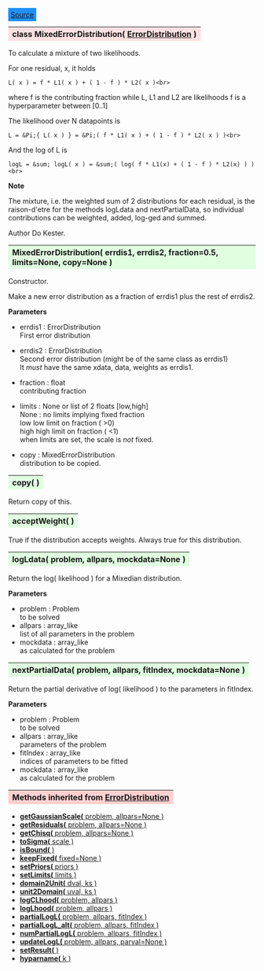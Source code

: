 ---
---

<div class="button">
  <span style="background-color: DodgerBlue; color: White;  border:5px solid DodgerBlue">
<a href=https://github.com/dokester/BayesicFitting/blob/master/BayesicFitting/source/MixedErrorDistribution.py target=_blank>Source</a></span></div>

<a name="MixedErrorDistribution"></a>
<table><thead style="background-color:#FFE0E0; width:100%"><tr><th style="text-align:left">
<strong>class MixedErrorDistribution(</strong> <a href="./ErrorDistribution.html">ErrorDistribution</a> )
</th></tr></thead></table>
<p>

To calculate a mixture of two likelihoods.

For one residual, x, it holds

    L( x ) = f * L1( x ) + ( 1 - f ) * L2( x )<br>

where f is the contributing fraction while L, L1 and L2 are likelihoods
f is a hyperparameter between [0..1]

The likelihood over N datapoints is

    L = &Pi;{ L( x ) } = &Pi;( f * L1( x ) + ( 1 - f ) * L2( x ) )<br>

And the log of L is

    logL = &sum; logL( x ) = &sum;( log( f * L1(x) + ( 1 - f ) * L2(x) ) )<br>

<b>Note</b>

The mixture, i.e. the weighted sum of 2 distributions for each residual, is
the raison-d'etre for the methods logLdata and nextPartialData, so individual
contributions can be weighted, added, log-ged and summed.

Author       Do Kester.


<a name="MixedErrorDistribution"></a>
<table><thead style="background-color:#E0FFE0; width:100%"><tr><th style="text-align:left">
<strong>MixedErrorDistribution(</strong> errdis1, errdis2, fraction=0.5, limits=None, copy=None )
</th></tr></thead></table>
<p>

Constructor.

Make a new error distribution as a fraction of errdis1 plus the rest of errdis2.

<b>Parameters</b>

* errdis1  :  ErrorDistribution<br>
    First error distribution<br>
* errdis2  :  ErrorDistribution<br>
    Second error distribution (might be of the same class as errdis1)<br>
    It *must* have the same xdata, data, weights as errdis1.<br>
* fraction  :  float<br>
    contributing fraction<br>
* limits  :  None or list of 2 floats [low,high]<br>
    None : no limits implying fixed fraction<br>
    low     low limit on fraction ( >0)<br>
    high    high limit on fraction ( <1)<br>
    when limits are set, the scale is *not* fixed.<br>

* copy  :  MixedErrorDistribution<br>
    distribution to be copied.<br>


<a name="copy"></a>
<table><thead style="background-color:#E0FFE0; width:100%"><tr><th style="text-align:left">
<strong>copy(</strong> )
</th></tr></thead></table>
<p>
Return copy of this. 

<a name="acceptWeight"></a>
<table><thead style="background-color:#E0FFE0; width:100%"><tr><th style="text-align:left">
<strong>acceptWeight(</strong> )
</th></tr></thead></table>
<p>

True if the distribution accepts weights.
Always true for this distribution.

<a name="logLdata"></a>
<table><thead style="background-color:#E0FFE0; width:100%"><tr><th style="text-align:left">
<strong>logLdata(</strong> problem, allpars, mockdata=None ) 
</th></tr></thead></table>
<p>

Return the log( likelihood ) for a Mixedian distribution.

<b>Parameters</b>

* problem  :  Problem<br>
    to be solved<br>
* allpars  :  array_like<br>
    list of all parameters in the problem<br>
* mockdata  :  array_like<br>
    as calculated for the problem<br>


<a name="nextPartialData"></a>
<table><thead style="background-color:#E0FFE0; width:100%"><tr><th style="text-align:left">
<strong>nextPartialData(</strong> problem, allpars, fitIndex, mockdata=None ) 
</th></tr></thead></table>
<p>

Return the partial derivative of log( likelihood ) to the parameters in fitIndex.

<b>Parameters</b>

* problem  :  Problem<br>
    to be solved<br>
* allpars  :  array_like<br>
    parameters of the problem<br>
* fitIndex  :  array_like<br>
    indices of parameters to be fitted<br>
* mockdata  :  array_like<br>
    as calculated for the problem<br>


<table><thead style="background-color:#FFD0D0; width:100%"><tr><th style="text-align:left">
<strong>Methods inherited from</strong> <a href="./ErrorDistribution.html">ErrorDistribution</a></th></tr></thead></table>


* [<strong>getGaussianScale(</strong> problem, allpars=None ) ](./ErrorDistribution.md#getGaussianScale)
* [<strong>getResiduals(</strong> problem, allpars=None )](./ErrorDistribution.md#getResiduals)
* [<strong>getChisq(</strong> problem, allpars=None )](./ErrorDistribution.md#getChisq)
* [<strong>toSigma(</strong> scale ) ](./ErrorDistribution.md#toSigma)
* [<strong>isBound(</strong> ) ](./ErrorDistribution.md#isBound)
* [<strong>keepFixed(</strong> fixed=None ) ](./ErrorDistribution.md#keepFixed)
* [<strong>setPriors(</strong> priors ) ](./ErrorDistribution.md#setPriors)
* [<strong>setLimits(</strong> limits ) ](./ErrorDistribution.md#setLimits)
* [<strong>domain2Unit(</strong> dval, ks ) ](./ErrorDistribution.md#domain2Unit)
* [<strong>unit2Domain(</strong> uval, ks ) ](./ErrorDistribution.md#unit2Domain)
* [<strong>logCLhood(</strong> problem, allpars )](./ErrorDistribution.md#logCLhood)
* [<strong>logLhood(</strong> problem, allpars )](./ErrorDistribution.md#logLhood)
* [<strong>partialLogL(</strong> problem, allpars, fitIndex ) ](./ErrorDistribution.md#partialLogL)
* [<strong>partialLogL_alt(</strong> problem, allpars, fitIndex ) ](./ErrorDistribution.md#partialLogL_alt)
* [<strong>numPartialLogL(</strong> problem, allpars, fitIndex ) ](./ErrorDistribution.md#numPartialLogL)
* [<strong>updateLogL(</strong> problem, allpars, parval=None )](./ErrorDistribution.md#updateLogL)
* [<strong>setResult(</strong> )](./ErrorDistribution.md#setResult)
* [<strong>hyparname(</strong> k ) ](./ErrorDistribution.md#hyparname)
